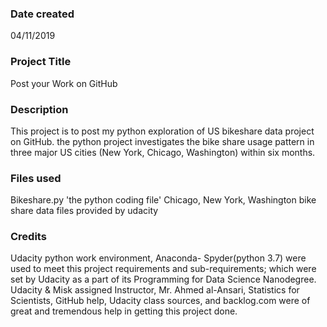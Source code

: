 ### Date created
04/11/2019

### Project Title
Post your Work on GitHub

### Description
This project is to post my python exploration of US bikeshare data project on GitHub. the python project investigates the bike share usage pattern in three major US cities (New York, Chicago, Washington) within six months.

### Files used
Bikeshare.py 'the python coding file'
Chicago, New York, Washington bike share data files provided by udacity



### Credits
Udacity python work environment, Anaconda- Spyder(python 3.7) were used to meet this project requirements and sub-requirements; which were set by Udacity as a part of its Programming for Data Science Nanodegree.
Udacity & Misk assigned Instructor, Mr. Ahmed al-Ansari, Statistics for Scientists, GitHub help, Udacity class sources, and backlog.com were of great and tremendous help in getting this project done.
